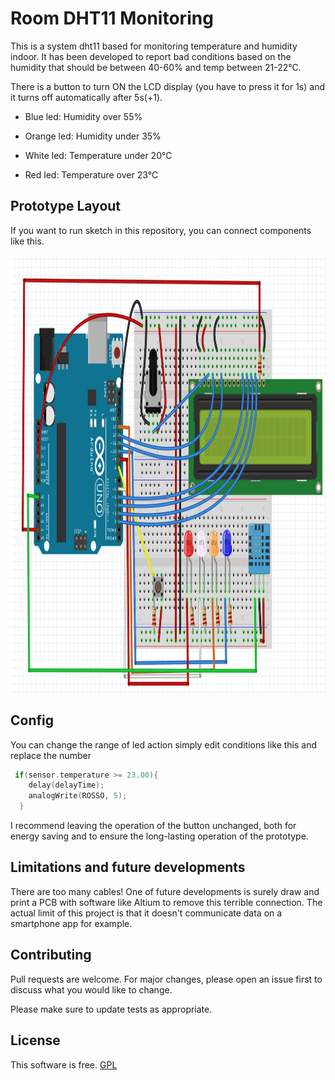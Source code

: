 # Room DHT11 Monitoring
This is a system dht11 based for monitoring temperature and humidity indoor. 
It has been developed to report bad conditions based on the humidity that should be between 40-60% and temp between 21-22°C.

There is a button to turn ON the LCD display (you have to press it for 1s) and it turns off automatically after 5s(+1). 

* Blue led: Humidity over 55% 

* Orange led: Humidity under 35%

* White led: Temperature under 20°C 

* Red led: Temperature over 23°C 

## Prototype Layout
If you want to run sketch in this repository, you can connect components like this.

<p align="center">
  <img src="https://github.com/GiuseppeLG/Room-DHT11-monitoring/blob/master/prototype_layout.PNG" height="700" title="hover text">
</p>

## Config
You can change the range of led action simply edit conditions like this and replace the number
```c++
 if(sensor.temperature >= 23.00){
    delay(delayTime);
    analogWrite(ROSSO, 5);
  }
```
I recommend leaving the operation of the button unchanged, both for energy saving and to ensure the long-lasting operation of the prototype.

## Limitations and future developments

There are too many cables! One of future developments is surely draw and print a PCB with software like Altium to remove this terrible connection. 
The actual limit of this project is that it doesn't communicate data on a smartphone app for example. 

## Contributing
Pull requests are welcome. For major changes, please open an issue first to discuss what you would like to change.

Please make sure to update tests as appropriate.

## License
This software is free.
[GPL](http://www.gnu.org/licenses/gpl.html)
